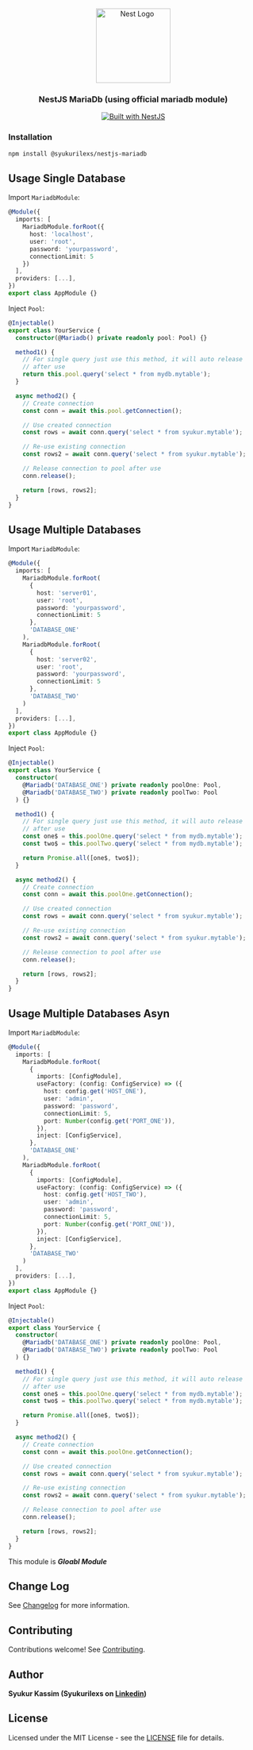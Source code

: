 <h1 align="center"></h1>

<div align="center">
  <a href="http://nestjs.com/" target="_blank">
    <img src="https://nestjs.com/img/logo_text.svg" width="150" alt="Nest Logo" />
  </a>
</div>

<h3 align="center">NestJS MariaDb (using official <b>mariadb</b> module)</h3>

<div align="center">
  <a href="https://nestjs.com" target="_blank">
    <img src="https://img.shields.io/badge/built%20with-NestJs-red.svg" alt="Built with NestJS">
  </a>
</div>

### Installation

```bash
npm install @syukurilexs/nestjs-mariadb
```

## Usage Single Database

Import `MariadbModule`:

```typescript
@Module({
  imports: [
    MariadbModule.forRoot({
      host: 'localhost',
      user: 'root',
      password: 'yourpassword',
      connectionLimit: 5
    })
  ],
  providers: [...],
})
export class AppModule {}
```

Inject `Pool`:

```typescript
@Injectable()
export class YourService {
  constructor(@Mariadb() private readonly pool: Pool) {}

  method1() {
    // For single query just use this method, it will auto release
    // after use
    return this.pool.query('select * from mydb.mytable');
  }

  async method2() {
    // Create connection
    const conn = await this.pool.getConnection();

    // Use created connection
    const rows = await conn.query('select * from syukur.mytable');

    // Re-use existing connection
    const rows2 = await conn.query('select * from syukur.mytable');

    // Release connection to pool after use
    conn.release();

    return [rows, rows2];
  }
}
```

## Usage Multiple Databases

Import `MariadbModule`:

```typescript
@Module({
  imports: [
    MariadbModule.forRoot(
      {
        host: 'server01',
        user: 'root',
        password: 'yourpassword',
        connectionLimit: 5
      },
      'DATABASE_ONE'
    ),
    MariadbModule.forRoot(
      {
        host: 'server02',
        user: 'root',
        password: 'yourpassword',
        connectionLimit: 5
      },
      'DATABASE_TWO'
    )
  ],
  providers: [...],
})
export class AppModule {}
```

Inject `Pool`:

```typescript
@Injectable()
export class YourService {
  constructor(
    @Mariadb('DATABASE_ONE') private readonly poolOne: Pool,
    @Mariadb('DATABASE_TWO') private readonly poolTwo: Pool
  ) {}

  method1() {
    // For single query just use this method, it will auto release
    // after use
    const one$ = this.poolOne.query('select * from mydb.mytable');
    const two$ = this.poolTwo.query('select * from mydb.mytable');

    return Promise.all([one$, two$]);
  }

  async method2() {
    // Create connection
    const conn = await this.poolOne.getConnection();

    // Use created connection
    const rows = await conn.query('select * from syukur.mytable');

    // Re-use existing connection
    const rows2 = await conn.query('select * from syukur.mytable');

    // Release connection to pool after use
    conn.release();

    return [rows, rows2];
  }
}
```

## Usage Multiple Databases Asyn

Import `MariadbModule`:

```typescript
@Module({
  imports: [
    MariadbModule.forRoot(
      {
        imports: [ConfigModule],
        useFactory: (config: ConfigService) => ({
          host: config.get('HOST_ONE'),
          user: 'admin',
          password: 'password',
          connectionLimit: 5,
          port: Number(config.get('PORT_ONE')),
        }),
        inject: [ConfigService],
      },
      'DATABASE_ONE'
    ),
    MariadbModule.forRoot(
      {
        imports: [ConfigModule],
        useFactory: (config: ConfigService) => ({
          host: config.get('HOST_TWO'),
          user: 'admin',
          password: 'password',
          connectionLimit: 5,
          port: Number(config.get('PORT_ONE')),
        }),
        inject: [ConfigService],
      },
      'DATABASE_TWO'
    )
  ],
  providers: [...],
})
export class AppModule {}
```

Inject `Pool`:

```typescript
@Injectable()
export class YourService {
  constructor(
    @Mariadb('DATABASE_ONE') private readonly poolOne: Pool,
    @Mariadb('DATABASE_TWO') private readonly poolTwo: Pool
  ) {}

  method1() {
    // For single query just use this method, it will auto release
    // after use
    const one$ = this.poolOne.query('select * from mydb.mytable');
    const two$ = this.poolTwo.query('select * from mydb.mytable');

    return Promise.all([one$, two$]);
  }

  async method2() {
    // Create connection
    const conn = await this.poolOne.getConnection();

    // Use created connection
    const rows = await conn.query('select * from syukur.mytable');

    // Re-use existing connection
    const rows2 = await conn.query('select * from syukur.mytable');

    // Release connection to pool after use
    conn.release();

    return [rows, rows2];
  }
}
```

This module is **_Gloabl Module_**

## Change Log

See [Changelog](CHANGELOG.md) for more information.

## Contributing

Contributions welcome! See [Contributing](CONTRIBUTING.md).

## Author

**Syukur Kassim (Syukurilexs on [Linkedin](https://www.linkedin.com/in/syukurilexs))**

## License

Licensed under the MIT License - see the [LICENSE](LICENSE) file for details.
